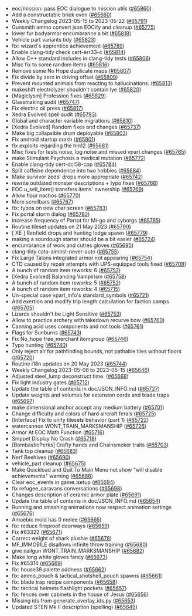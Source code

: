 * eoc/mission: pass EOC dialogue to mission utils ([#65860](https://github.com/CleverRaven/Cataclysm-DDA/pull/65860))
* Add a constructable brick oven ([#65660](https://github.com/CleverRaven/Cataclysm-DDA/pull/65660))
* Weekly Changelog 2023-05-15 to 2023-05-22 ([#65791](https://github.com/CleverRaven/Cataclysm-DDA/pull/65791))
* Gunsmith ammo convert json EOCify and cleanup ([#65775](https://github.com/CleverRaven/Cataclysm-DDA/pull/65775))
* lower fur bodyarmor encumbrance a bit ([#65818](https://github.com/CleverRaven/Cataclysm-DDA/pull/65818))
* Vehicle part variants tidy ([#65823](https://github.com/CleverRaven/Cataclysm-DDA/pull/65823))
* fix: wizard's apprentice achievement ([#65789](https://github.com/CleverRaven/Cataclysm-DDA/pull/65789))
* Enable clang-tidy check cert-err33-c ([#65814](https://github.com/CleverRaven/Cataclysm-DDA/pull/65814))
* Allow C++ standard includes in clang-tidy tests ([#65806](https://github.com/CleverRaven/Cataclysm-DDA/pull/65806))
* Misc fix to some random items ([#65816](https://github.com/CleverRaven/Cataclysm-DDA/pull/65816))
* Remove some No Hope duplicate maps ([#65807](https://github.com/CleverRaven/Cataclysm-DDA/pull/65807))
* Fix divide by zero in driving offset ([#65809](https://github.com/CleverRaven/Cataclysm-DDA/pull/65809))
* Prevent mounted animals from reacting to hallucinations. ([#65813](https://github.com/CleverRaven/Cataclysm-DDA/pull/65813))
* makeshift electrolyzer shouldn't contain lye ([#65820](https://github.com/CleverRaven/Cataclysm-DDA/pull/65820))
* [Magiclysm] Profession fixes ([#65829](https://github.com/CleverRaven/Cataclysm-DDA/pull/65829))
* Glassmaking audit ([#65747](https://github.com/CleverRaven/Cataclysm-DDA/pull/65747))
* Fix electric oil press ([#65817](https://github.com/CleverRaven/Cataclysm-DDA/pull/65817))
* Xedra Evolved spell audit ([#65793](https://github.com/CleverRaven/Cataclysm-DDA/pull/65793))
* Global and character variable migrations ([#65810](https://github.com/CleverRaven/Cataclysm-DDA/pull/65810))
* [Xedra Evolved] Random fixes and changes ([#65737](https://github.com/CleverRaven/Cataclysm-DDA/pull/65737))
* Make big collapsible drum deployable ([#65803](https://github.com/CleverRaven/Cataclysm-DDA/pull/65803))
* Fix android startup crash ([#65801](https://github.com/CleverRaven/Cataclysm-DDA/pull/65801))
* fix exploits regarding the hm12 ([#65681](https://github.com/CleverRaven/Cataclysm-DDA/pull/65681))
* Misc fixes for tests noise, log noise and missed vpart changes ([#65765](https://github.com/CleverRaven/Cataclysm-DDA/pull/65765))
* make Stimulant Psychosis a medical mutation ([#65772](https://github.com/CleverRaven/Cataclysm-DDA/pull/65772))
* Enable clang-tidy cert-dcl58-cpp ([#65784](https://github.com/CleverRaven/Cataclysm-DDA/pull/65784))
* Split caffeine dependence into two hobbies ([#65684](https://github.com/CleverRaven/Cataclysm-DDA/pull/65684))
* Make survivor zeds' drops more appropriate ([#65742](https://github.com/CleverRaven/Cataclysm-DDA/pull/65742))
* rewrite outdated monster descriptions + typo fixes ([#65768](https://github.com/CleverRaven/Cataclysm-DDA/pull/65768))
* EOC u_sell_item() transfers items' ownership ([#65769](https://github.com/CleverRaven/Cataclysm-DDA/pull/65769))
* Allow flour nachos ([#65770](https://github.com/CleverRaven/Cataclysm-DDA/pull/65770))
* More scrollbars ([#65767](https://github.com/CleverRaven/Cataclysm-DDA/pull/65767))
* fix: typos on new char screen ([#65783](https://github.com/CleverRaven/Cataclysm-DDA/pull/65783))
* Fix portal storm dialog ([#65782](https://github.com/CleverRaven/Cataclysm-DDA/pull/65782))
* Increase frequency of Parrot for Mi-go and cyborgs ([#65785](https://github.com/CleverRaven/Cataclysm-DDA/pull/65785))
* Routine tileset updates on 21 May 2023 ([#65790](https://github.com/CleverRaven/Cataclysm-DDA/pull/65790))
* [ XE ] Renfield drops and hunting lodge spawn ([#65779](https://github.com/CleverRaven/Cataclysm-DDA/pull/65779))
* making a sourdough starter should be a bit easier ([#65724](https://github.com/CleverRaven/Cataclysm-DDA/pull/65724))
* encumbrance of work and cutres gloves ([#65695](https://github.com/CleverRaven/Cataclysm-DDA/pull/65695))
* clang-tidy cata-almost-never-auto ([#65755](https://github.com/CleverRaven/Cataclysm-DDA/pull/65755))
* Fix Large Talons integrated armor not appearing ([#65754](https://github.com/CleverRaven/Cataclysm-DDA/pull/65754))
* CTD caused by repair attempts with UPS-equipped tools fixed ([#65708](https://github.com/CleverRaven/Cataclysm-DDA/pull/65708))
* A bunch of random item reworks: 6 ([#65757](https://github.com/CleverRaven/Cataclysm-DDA/pull/65757))
* [Xedra Evolved] Balancing Vampirism ([#65758](https://github.com/CleverRaven/Cataclysm-DDA/pull/65758))
* A bunch of random item reworks: 5 ([#65752](https://github.com/CleverRaven/Cataclysm-DDA/pull/65752))
* A bunch of random item reworks: 4 ([#65715](https://github.com/CleverRaven/Cataclysm-DDA/pull/65715))
* Un-special case vpart_info's standard_symbols ([#65721](https://github.com/CleverRaven/Cataclysm-DDA/pull/65721))
* Add exertion and modify trip length calculation for faction camps ([#65705](https://github.com/CleverRaven/Cataclysm-DDA/pull/65705))
* Lizards shouldn't be Light Sensitive ([#65753](https://github.com/CleverRaven/Cataclysm-DDA/pull/65753))
* Allow to practice archery with takedown recurve bow ([#65760](https://github.com/CleverRaven/Cataclysm-DDA/pull/65760))
* Canning acid uses components and not tools ([#65761](https://github.com/CleverRaven/Cataclysm-DDA/pull/65761))
* Flags for Sunburns ([#65743](https://github.com/CleverRaven/Cataclysm-DDA/pull/65743))
* Fix No_hope free_merchant itemgroup ([#65746](https://github.com/CleverRaven/Cataclysm-DDA/pull/65746))
* Typo hunting ([#65740](https://github.com/CleverRaven/Cataclysm-DDA/pull/65740))
* Only reject air for pathfinding bounds, not pathable tiles without floors ([#65720](https://github.com/CleverRaven/Cataclysm-DDA/pull/65720))
* Routine i18n updates on 20 May 2023 ([#65744](https://github.com/CleverRaven/Cataclysm-DDA/pull/65744))
* Weekly Changelog 2023-05-08 to 2023-05-15 ([#65646](https://github.com/CleverRaven/Cataclysm-DDA/pull/65646))
* Adjusted steel_lump deconstruct time. ([#65668](https://github.com/CleverRaven/Cataclysm-DDA/pull/65668))
* Fix light industry gates ([#65712](https://github.com/CleverRaven/Cataclysm-DDA/pull/65712))
* Update the table of contents in doc/JSON_INFO.md ([#65727](https://github.com/CleverRaven/Cataclysm-DDA/pull/65727))
* Update weights and volumes for extension cords and blade traps ([#65697](https://github.com/CleverRaven/Cataclysm-DDA/pull/65697))
* make dimensional anchor accept any medium battery ([#65701](https://github.com/CleverRaven/Cataclysm-DDA/pull/65701))
* Change difficulty and colors of hard aircraft ferals ([#65725](https://github.com/CleverRaven/Cataclysm-DDA/pull/65725))
* [Interface] Fix to unify tilesets behavior (part 1) ([#65722](https://github.com/CleverRaven/Cataclysm-DDA/pull/65722))
* watercannon WONT_TRAIN_MARKSMANSHIP ([#65726](https://github.com/CleverRaven/Cataclysm-DDA/pull/65726))
* Armor At EOC Math Function ([#65716](https://github.com/CleverRaven/Cataclysm-DDA/pull/65716))
* Snippet Display No Crash ([#65718](https://github.com/CleverRaven/Cataclysm-DDA/pull/65718))
* [BombasticPerks] Crafty hands and Chainsmoker traits ([#65703](https://github.com/CleverRaven/Cataclysm-DDA/pull/65703))
* Tank top cleanup ([#65683](https://github.com/CleverRaven/Cataclysm-DDA/pull/65683))
* Nerf Beehives ([#65690](https://github.com/CleverRaven/Cataclysm-DDA/pull/65690))
* vehicle_part cleanup ([#65675](https://github.com/CleverRaven/Cataclysm-DDA/pull/65675))
* Make Quickload and Quit To Main Menu not show "will disable achievements" warning ([#65686](https://github.com/CleverRaven/Cataclysm-DDA/pull/65686))
* Clear eoc_events in game::setup ([#65694](https://github.com/CleverRaven/Cataclysm-DDA/pull/65694))
* fix refugee_caravans conversations ([#65698](https://github.com/CleverRaven/Cataclysm-DDA/pull/65698))
* Changes description of ceramic armor plate ([#65691](https://github.com/CleverRaven/Cataclysm-DDA/pull/65691))
* Update the table of contents in doc/JSON_INFO.md ([#65654](https://github.com/CleverRaven/Cataclysm-DDA/pull/65654))
* Running and smashing animations now respect animation settings ([#65676](https://github.com/CleverRaven/Cataclysm-DDA/pull/65676))
* Amoebic mold has 0 melee ([#65665](https://github.com/CleverRaven/Cataclysm-DDA/pull/65665))
* fix: reduce fireproof doorways ([#65659](https://github.com/CleverRaven/Cataclysm-DDA/pull/65659))
* Fix #63322 ([#65671](https://github.com/CleverRaven/Cataclysm-DDA/pull/65671))
* Correct weight of shark plushie ([#65678](https://github.com/CleverRaven/Cataclysm-DDA/pull/65678))
* MF_IMMOBILE disallows infinite throw training ([#65680](https://github.com/CleverRaven/Cataclysm-DDA/pull/65680))
* give nailgun WONT_TRAIN_MARKSMANSHIP ([#65682](https://github.com/CleverRaven/Cataclysm-DDA/pull/65682))
* Make long white gloves fancy ([#65673](https://github.com/CleverRaven/Cataclysm-DDA/pull/65673))
* Fix #65314 ([#65669](https://github.com/CleverRaven/Cataclysm-DDA/pull/65669))
* fix: house38 palette oddness ([#65662](https://github.com/CleverRaven/Cataclysm-DDA/pull/65662))
* fix: ammo_pouch & tactical_shotshell_pouch spawns ([#65661](https://github.com/CleverRaven/Cataclysm-DDA/pull/65661))
* fix: blade trap recipe components ([#65658](https://github.com/CleverRaven/Cataclysm-DDA/pull/65658))
* fix: tactical helmets flashlight pockets ([#65657](https://github.com/CleverRaven/Cataclysm-DDA/pull/65657))
* fix: fences over cabinets in the house of Jesus ([#65656](https://github.com/CleverRaven/Cataclysm-DDA/pull/65656))
* Missing ids from generate_overlay_ids.py ([#65653](https://github.com/CleverRaven/Cataclysm-DDA/pull/65653))
* Updated STEN Mk II description (spelling) ([#65649](https://github.com/CleverRaven/Cataclysm-DDA/pull/65649))
